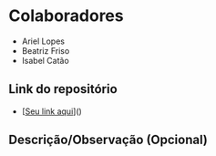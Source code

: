 # Colaboradores

- Ariel Lopes
- Beatriz Friso
- Isabel Catão

## Link do repositório

- [[Seu link aqui](https://github.com/beatrizfriso/aula27-to-do-list)]()

## Descrição/Observação (Opcional)
